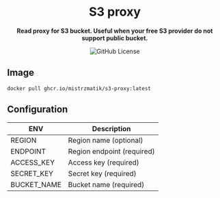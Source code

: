 <div align="center">
  <h1>S3 proxy</h1>
  <p>
    <strong>Read proxy for S3 bucket. Useful when your free S3 provider do not support public bucket.</strong>
  </p>
  <p>

![GitHub License](https://img.shields.io/github/license/mistrzmatik/s3-proxy)

  </p>
</div>

## Image

```shell
docker pull ghcr.io/mistrzmatik/s3-proxy:latest
```

## Configuration
| ENV         | Description                |
|-------------|----------------------------|
| REGION      | Region name (optional)     |
| ENDPOINT    | Region endpoint (required) |
| ACCESS_KEY  | Access key (required)      |
| SECRET_KEY  | Secret key (required)      |
| BUCKET_NAME | Bucket name (required)     |